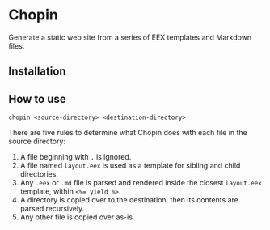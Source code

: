 # Chopin

Generate a static web site from a series of EEX templates and Markdown files.

## Installation

## How to use

    chopin <source-directory> <destination-directory>

There are five rules to determine what Chopin does with each file in the source directory:
1. A file beginning with `.` is ignored.
2. A file named `layout.eex` is used as a template for sibling and child directories.
3. Any `.eex` or `.md` file is parsed and rendered inside the closest `layout.eex` template, within `<%= yield %>`.
4. A directory is copied over to the destination, then its contents are parsed recursively.
5. Any other file is copied over as-is.
